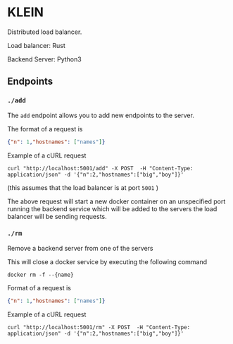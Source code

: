 # KLEIN

Distributed load balancer. 

Load balancer: Rust

Backend Server: Python3



## Endpoints

### `./add`

The `add` endpoint allows you to add new endpoints to the server.

The format of  a request is 

```json
{"n": 1,"hostnames": ["names"]}
```

Example of a cURL request

```shell
curl "http://localhost:5001/add" -X POST  -H "Content-Type: application/json" -d '{"n":2,"hostnames":["big","boy"]}' 
```

(this assumes that the load balancer is at port `5001` )

The above request will start a new docker container on 
an unspecified port running the backend service which will be 
added to the servers the load balancer will be sending requests.


### `./rm`

Remove a backend server from one of the servers 

This will close a docker service by executing the following command

```shell
docker rm -f --{name}
```

Format of a request is 

```json
{"n": 1,"hostnames": ["names"]}
```

Example of a cURL request

```shell
curl "http://localhost:5001/rm" -X POST  -H "Content-Type: application/json" -d '{"n":2,"hostnames":["big","boy"]}' 
```

